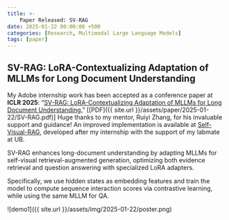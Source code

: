 ```yaml
---
title: >-
    Paper Released: SV-RAG
date: 2025-01-22 00:00:00 +500
categories: [Research, Multimodal Large Language Models]
tags: [paper]
---
```


## SV-RAG: LoRA-Contextualizing Adaptation of MLLMs for Long Document Understanding
My Adobe internship work has been accepted as a conference paper at **ICLR 2025**: “[SV-RAG: LoRA-Contextualizing Adaptation of MLLMs for Long Document Understanding.](https://openreview.net/forum?id=FDaHjwInXO)” \[[PDF]({{ site.url }}/assets/paper/2025-01-22/SV-RAG.pdf)\] Huge thanks to my mentor, Ruiyi Zhang, for his invaluable support and guidance! An improved implementation is available at [Self-Visual-RAG](https://github.com/puar-playground/Self-Visual-RAG), developed after my internship with the support of my labmate at UB.

SV-RAG enhances long-document understanding by adapting MLLMs for self-visual retrieval-augmented generation, optimizing both evidence retrieval and question answering with specialized LoRA adapters.

Specifically, we use hidden states as embedding features and train the model to compute sequence interaction scores via contrastive learning, while using the same MLLM for QA.

![demo1]({{ site.url }}/assets/img/2025-01-22/poster.png)